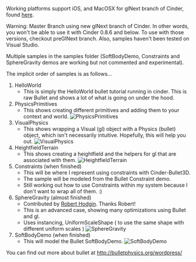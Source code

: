 Working platforms support iOS, and MacOSX for glNext branch of Cinder, found [here](https://github.com/cinder/Cinder/tree/glNext). 

Warning:
Master Branch using new glNext branch of Cinder. In other words, you won't be able to use it with Cinder 0.8.6 and below. To use with those versions, checkout preGlNext branch. Also, samples haven't been tested on Visual Studio. 

Multiple samples in the samples folder (SoftBodyDemo, Constraints and SphereGravity demos are working but not commented and experimental). 

The implicit order of samples is as follows...

1. HelloWorld
	- This is simply the HelloWorld bullet tutorial running in cinder. This is raw Bullet and shows a lot of what is going on under the hood.
2. PhysicsPrimitives
	- This shows creating different primitives and adding them to your context and world.
![PhysicsPrimitives](https://lh4.googleusercontent.com/vD8NjzIsitawGHe6ikWLnTvFvOYLY7-oBRYTkCmYWCWr9DUu_Z08xmGOKXcBt_-YAU6_Tn3eisE=w1570-h885)
3. VisualPhysics
	- This shows wrapping a Visual (gl) object with a Physics (bullet) object, which isn't necessarily intuitive. Hopefully, this will help you out.
![VisualPhysics](https://lh4.googleusercontent.com/G_wgBt6BgKpaDHk3-t6jXd60sVJOBPPlPuqFzzKpELSN33JZOX3mvcs_ddzUzs7QD1H3FTlgDfg=w1570-h885)
4. HeightfieldTerrain
	- This shows creating a heightfield and the helpers for gl that are associated with them.
![HeightfieldTerrain](https://lh4.googleusercontent.com/EQddfgY3poqMprRIupM3QvZSK92r2hx4rdnS8BI4hhjv_R46OH9KYc_qwOmqBFETYlSLcY9k8HI=w1570-h885)
5. Constraints (when finished)
	- This will be where I represent using constraints with Cinder-Bullet3D. 
	- The sample will be modeled from the Bullet Constraint demo. 
	- Still working out how to use Constraints within my system because I don't want to wrap all of them. :)
6. SphereGravity (almost finished)
	- Contributed by [Robert Hodgin](http://roberthodgin.com/). Thanks Robert!
	- This is an advanced case, showing many optimizations using Bullet and gl. 
	- Uses instancing, UniformScaleShape ( to use the same shape with different uniform scales )
![SphereGravity](https://lh6.googleusercontent.com/rZOklk0V8gf9KN3WNWyDUQHits3wQF6MkeLyGJR2Tj0v5FVG9aVk4aAEeLRh31ee_w_aD23msP0=w1570-h885)
7. SoftBodyDemo (when finished)
	- This will model the Bullet SoftBodyDemo.
![SoftBodyDemo](https://lh3.googleusercontent.com/pOpAVjBHQ586OANkii4LoyUwNk3uC2sa7Xrvr4PPbbOtELsodqCzEHken99o0cj7ose5LjU0VFY=w1570-h885) 

You can find out more about bullet at http://bulletphysics.org/wordpress/
